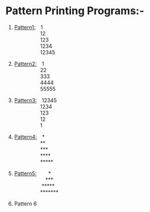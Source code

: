 # Pattern Printing Programs:-

1. <p><a href="https://github.com/anshshori2002/Programming/blob/main/Basic%20Programs/Printing%20Pattern/Pattern1.c">Pattern1:</a>&emsp;1<br>
       &emsp;&emsp;&emsp;&emsp;&emsp;12<br>
       &emsp;&emsp;&emsp;&emsp;&emsp;123<br>
       &emsp;&emsp;&emsp;&emsp;&emsp;1234<br>
       &emsp;&emsp;&emsp;&emsp;&emsp;12345<br></p> 
 
 2. <p><a href="https://github.com/anshshori2002/Programming/blob/main/Basic%20Programs/Printing%20Pattern/Pattern2.c">Pattern2:</a>&emsp;1<br>
       &emsp;&emsp;&emsp;&emsp;&emsp;22<br>
       &emsp;&emsp;&emsp;&emsp;&emsp;333<br>
       &emsp;&emsp;&emsp;&emsp;&emsp;4444<br>
       &emsp;&emsp;&emsp;&emsp;&emsp;55555<br></p>

3. <p><a href="https://github.com/anshshori2002/Programming/blob/main/Basic%20Programs/Printing%20Pattern/Pattern3.c">Pattern3:</a>&emsp;12345<br>
       &emsp;&emsp;&emsp;&emsp;&emsp;1234<br>
       &emsp;&emsp;&emsp;&emsp;&emsp;123<br>
       &emsp;&emsp;&emsp;&emsp;&emsp;12<br>
       &emsp;&emsp;&emsp;&emsp;&emsp;1<br></p>
       
 4. <p><a href="https://github.com/anshshori2002/Programming/blob/main/Basic%20Programs/Printing%20Pattern/Pattern4.c">Pattern4:</a>&emsp;*<br>
       &emsp;&emsp;&emsp;&emsp;&emsp;**<br>
       &emsp;&emsp;&emsp;&emsp;&emsp;***<br>
       &emsp;&emsp;&emsp;&emsp;&emsp;****<br>
       &emsp;&emsp;&emsp;&emsp;&emsp;*****<br></p>
       
5. <p><a href="https://github.com/anshshori2002/Programming/blob/main/Basic%20Programs/Printing%20Pattern/Pattern4.c">Pattern5:</a>&emsp;&emsp;  *<br>
     &emsp;&emsp;&emsp;&emsp;&emsp;&emsp;***<br>
       &emsp;&emsp;&emsp;&emsp;&emsp; *****<br>
       &emsp;&emsp;&emsp;&emsp;&emsp;*******<br></p>

6. Pattern 6
